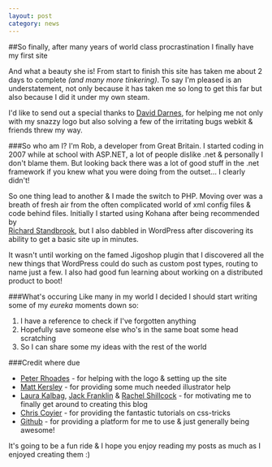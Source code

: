 ```yaml
---
layout: post
category: news
---
```


##So finally, after many years of world class procrastination I finally have my first site

And what a beauty she is! From start to finish this site has taken me about 2 days to complete _(and many more tinkering)_. To say I'm pleased is an understatement, not only because it has taken me so long to get this far but also because I did it under my own steam.

I'd like to send out a special thanks to [David Darnes], for helping me not only with my snazzy logo but also solving a few of the irritating bugs webkit & friends threw my way.

###So who am I?
I'm Rob, a developer from Great Britain. I started coding in 2007 while at school with ASP.NET, a lot of people dislike .net & personally I don't blame them. But looking back there was a lot of good stuff in the .net framework if you knew what you were doing from the outset... I clearly didn't!

So one thing lead to another & I made the switch to PHP. Moving over was a breath of fresh air from the often complicated world of xml config files & code behind files. Initially I started using Kohana after being recommended by
<br/>[Richard Standbrook], but I also dabbled in WordPress after discovering its ability to get a basic site up in minutes.

It wasn't until working on the famed Jigoshop plugin that I discovered all the new things that WordPress could do such as custom post types, routing to name just a few. I also had good fun learning about working on a distributed product to boot!

###What's occuring
Like many in my world I decided I should start writing some of my *eureka* moments down so:
1. I have a reference to check if I've forgotten anything
2. Hopefully save someone else who's in the same boat some head scratching
3. So I can share some my ideas with the rest of the world

###Credit where due

* [Peter Rhoades] - for helping with the logo & setting up the site
* [Matt Kersley] - for providing some much needed illustrator help
* [Laura Kalbag], [Jack Franklin] & [Rachel Shillcock] - for motivating me to finally get around to creating this blog
* [Chris Coyier] - for providing the fantastic tutorials on css-tricks
* [Github] - for providing a platform for me to use & just generally being awesome!

It's going to be a fun ride & I hope you enjoy reading my posts as much as I enjoyed creating them :)


[David Darnes]:   http://twitter.com/daviddarnes
[Richard Standbrook]: http://twitter.com/richstandbrook
[Peter Rhoades]:    http://twitter.com/createdbypete
[Matt Kersley]:    http://twitter.com/kersley
[Laura Kalbag]:   http://twitter.com/laurakalbag
[Jack Franklin]:    http://twitter.com/Jack_Franklin
[Rachel Shillcock]:  http://twitter.com/missrachilli
[Chris Coyier]:   http://twitter.com/chriscoyier
[Github]:  http://github.com